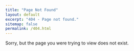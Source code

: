 ```yaml
---
title: "Page Not Found"
layout: default
excerpt: "404 - Page not found."
sitemap: false
permalink: /404.html
---
```


Sorry, but the page you were trying to view does not exist.

